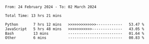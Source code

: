 <!--START_SECTION:waka-->

```txt
From: 24 February 2024 - To: 02 March 2024

Total Time: 13 hrs 21 mins

Python       7 hrs 12 mins   >>>>>>>>>>>>>------------   53.47 %
JavaScript   5 hrs 48 mins   >>>>>>>>>>>--------------   43.05 %
Bash         13 mins         -------------------------   01.64 %
Other        6 mins          -------------------------   00.83 %
```

<!--END_SECTION:waka-->
